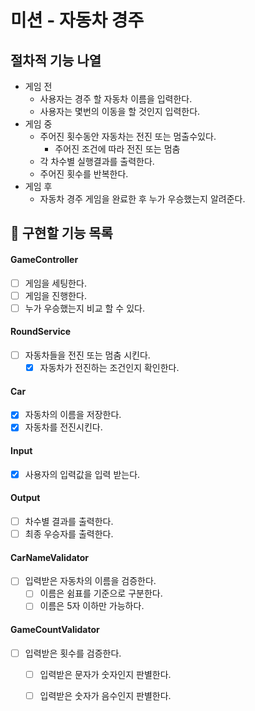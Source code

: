 # 미션 - 자동차 경주

## 절차적 기능 나열

- 게임 전
    - 사용자는 경주 할 자동차 이름을 입력한다.
    - 사용자는 몇번의 이동을 할 것인지 입력한다.
- 게임 중
    - 주어진 횟수동안 자동차는 전진 또는 멈출수있다.
        - 주어진 조건에 따라 전진 또는 멈춤
    - 각 차수별 실행결과를 출력한다.
    - 주어진 횟수를 반복한다.
- 게임 후
    - 자동차 경주 게임을 완료한 후 누가 우승했는지 알려준다.

## 📝 구현할 기능 목록

#### GameController

- [ ] 게임을 세팅한다.
- [ ] 게임을 진행한다.
- [ ] 누가 우승했는지 비교 할 수 있다.

#### RoundService

- [ ] 자동차들을 전진 또는 멈춤 시킨다.
    - [X] 자동차가 전진하는 조건인지 확인한다.

#### Car

- [X] 자동차의 이름을 저장한다.
- [X] 자동차를 전진시킨다.

#### Input

- [X] 사용자의 입력값을 입력 받는다.

#### Output

- [ ] 차수별 결과를 출력한다.
- [ ] 최종 우승자를 출력한다.

#### CarNameValidator

- [ ] 입력받은 자동차의 이름을 검증한다.
    - [ ] 이름은 쉼표를 기준으로 구분한다.
    - [ ] 이름은 5자 이하만 가능하다.

#### GameCountValidator

- [ ] 입력받은 횟수를 검증한다.
    - [ ] 입력받은 문자가 숫자인지 판별한다.
    - [ ] 입력받은 숫자가 음수인지 판별한다.


